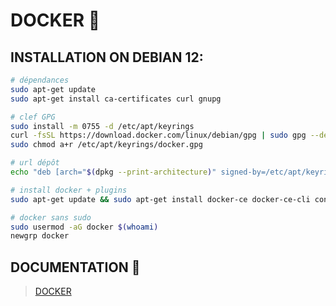 # DOCKER :whale:

## INSTALLATION ON DEBIAN 12:

```bash
# dépendances
sudo apt-get update
sudo apt-get install ca-certificates curl gnupg

# clef GPG
sudo install -m 0755 -d /etc/apt/keyrings
curl -fsSL https://download.docker.com/linux/debian/gpg | sudo gpg --dearmor -o /etc/apt/keyrings/docker.gpg
sudo chmod a+r /etc/apt/keyrings/docker.gpg

# url dépôt
echo "deb [arch="$(dpkg --print-architecture)" signed-by=/etc/apt/keyrings/docker.gpg] https://download.docker.com/linux/debian "$(. /etc/os-release && echo "$VERSION_CODENAME")" stable" | sudo tee /etc/apt/sources.list.d/docker.list > /dev/null

# install docker + plugins
sudo apt-get update && sudo apt-get install docker-ce docker-ce-cli containerd.io docker-buildx-plugin docker-compose-plugin

# docker sans sudo
sudo usermod -aG docker $(whoami)
newgrp docker
```

## DOCUMENTATION :book:

> [DOCKER](https://docs.docker.com/engine/install/debian/)